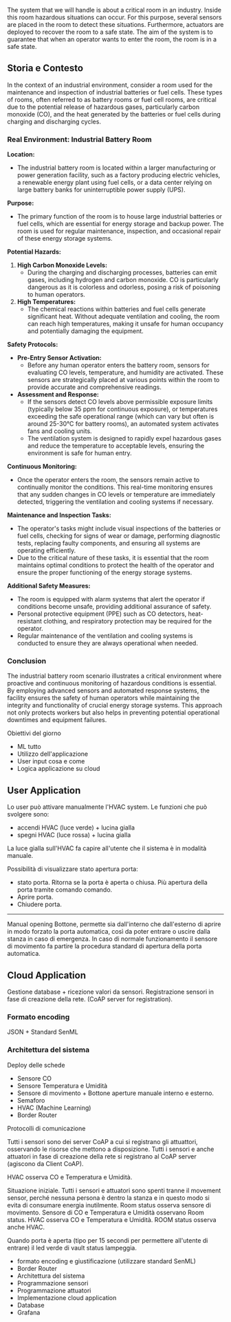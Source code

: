 
The system that we will handle is about a critical room in an industry. Inside this room hazardous situations can occur. For this purpose, several sensors are placed in the room to detect these situations. Furthermore, actuators are deployed to recover the room to a safe state. The aim of the system is to guarantee that when an operator wants to enter the room, the room is in a safe state.




## Storia e Contesto
In the context of an industrial environment, consider a room used for the maintenance and inspection of industrial batteries or fuel cells. These types of rooms, often referred to as battery rooms or fuel cell rooms, are critical due to the potential release of hazardous gases, particularly carbon monoxide (CO), and the heat generated by the batteries or fuel cells during charging and discharging cycles. 

### Real Environment: Industrial Battery Room

**Location:**
- The industrial battery room is located within a larger manufacturing or power generation facility, such as a factory producing electric vehicles, a renewable energy plant using fuel cells, or a data center relying on large battery banks for uninterruptible power supply (UPS).

**Purpose:**
- The primary function of the room is to house large industrial batteries or fuel cells, which are essential for energy storage and backup power. The room is used for regular maintenance, inspection, and occasional repair of these energy storage systems.

**Potential Hazards:**
1. **High Carbon Monoxide Levels:**
   - During the charging and discharging processes, batteries can emit gases, including hydrogen and carbon monoxide. CO is particularly dangerous as it is colorless and odorless, posing a risk of poisoning to human operators.
2. **High Temperatures:**
   - The chemical reactions within batteries and fuel cells generate significant heat. Without adequate ventilation and cooling, the room can reach high temperatures, making it unsafe for human occupancy and potentially damaging the equipment.

**Safety Protocols:**
- **Pre-Entry Sensor Activation:**
  - Before any human operator enters the battery room, sensors for evaluating CO levels, temperature, and humidity are activated. These sensors are strategically placed at various points within the room to provide accurate and comprehensive readings.
- **Assessment and Response:**
  - If the sensors detect CO levels above permissible exposure limits (typically below 35 ppm for continuous exposure), or temperatures exceeding the safe operational range (which can vary but often is around 25-30°C for battery rooms), an automated system activates fans and cooling units.
  - The ventilation system is designed to rapidly expel hazardous gases and reduce the temperature to acceptable levels, ensuring the environment is safe for human entry.
  
**Continuous Monitoring:**
- Once the operator enters the room, the sensors remain active to continually monitor the conditions. This real-time monitoring ensures that any sudden changes in CO levels or temperature are immediately detected, triggering the ventilation and cooling systems if necessary.

**Maintenance and Inspection Tasks:**
- The operator's tasks might include visual inspections of the batteries or fuel cells, checking for signs of wear or damage, performing diagnostic tests, replacing faulty components, and ensuring all systems are operating efficiently.
- Due to the critical nature of these tasks, it is essential that the room maintains optimal conditions to protect the health of the operator and ensure the proper functioning of the energy storage systems.

**Additional Safety Measures:**
- The room is equipped with alarm systems that alert the operator if conditions become unsafe, providing additional assurance of safety.
- Personal protective equipment (PPE) such as CO detectors, heat-resistant clothing, and respiratory protection may be required for the operator.
- Regular maintenance of the ventilation and cooling systems is conducted to ensure they are always operational when needed.

### Conclusion
The industrial battery room scenario illustrates a critical environment where proactive and continuous monitoring of hazardous conditions is essential. By employing advanced sensors and automated response systems, the facility ensures the safety of human operators while maintaining the integrity and functionality of crucial energy storage systems. This approach not only protects workers but also helps in preventing potential operational downtimes and equipment failures.





Obiettivi del giorno
- ML tutto
- Utilizzo dell'applicazione
- User input cosa e come
- Logica applicazione su cloud

## User Application
Lo user può attivare manualmente l'HVAC system. Le funzioni che può svolgere sono:
- accendi HVAC (luce verde) + lucina gialla
- spegni HVAC (luce rossa) + lucina gialla

La luce gialla sull'HVAC fa capire all'utente che il sistema è in modalità manuale.

Possibilità di visualizzare stato apertura porta:
- stato porta. Ritorna se la porta è aperta o chiusa.
Più apertura della porta tramite comando comando.
- Aprire porta.
- Chiudere porta.



---


Manual opening Bottone, permette sia dall'interno che dall'esterno di aprire in modo forzato la porta automatica, così da poter entrare o uscire dalla stanza in caso di emergenza. In caso di normale funzionamento il sensore di movimento fa partire la procedura standard di apertura della porta automatica. 


## Cloud Application
Gestione database + ricezione valori da sensori. Registrazione sensori in fase di creazione della rete. (CoAP server for registration).



### Formato encoding
JSON + Standard SenML



### Architettura del sistema

Deploy delle schede

- Sensore CO
- Sensore Temperatura e Umidità
- Sensore di movimento + Bottone aperture manuale interno e esterno.
- Semaforo
- HVAC (Machine Learning)
- Border Router

Protocolli di comunicazione

Tutti i sensori sono dei server CoAP a cui si registrano gli attuattori, osservando le risorse che mettono a disposizione.
Tutti i sensori e anche attuatori in fase di creazione della rete si registrano al CoAP server (agiscono da Client CoAP).


HVAC osserva CO e Temperatura e Umidità.


Situazione iniziale. Tutti i sensori e attuatori sono spenti tranne il movement sensor, perché nessuna persona è dentro la stanza e in questo modo si evita di consumare energia inutilmente.
Room status osserva sensore di movimento. Sensore di CO e Temperatura e Umidità osservano Room status. HVAC osserva CO e Temperatura e Umidità. ROOM status osserva anche HVAC.

Quando porta è aperta (tipo per 15 secondi per permettere all'utente di entrare) il led verde di vault status lampeggia.














- formato encoding e giustificazione (utilizzare standard SenML)
- Border Router
- Architettura del sistema
- Programmazione sensori
- Programmazione attuatori
- Implementazione cloud application
- Database
- Grafana
